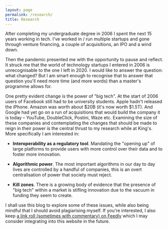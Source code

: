 ```yaml
---
layout: page
permalink: /research/
title: Research
---
```


After completing my undergraduate degree in 2006 I spent the next 15 years working in tech. I've worked in / run multiple startups and gone through venture financing, a couple of acquisitions, an IPO and a wind down.

Then the pandemic presented me with the opportunity to pause and reflect. It struck me that the world of technology startups I entered in 2006 is unrecognisable to the one I left in 2020. I would like to answer the question: what changed? But I am smart enough to recognise that to answer that question you'll need more time (and more words) than a master's programme allows for.

One pretty evident change is the power of "big tech". At the start of 2006 users of Facebook still had to be university students. Apple hadn't released the iPhone. Amazon was worth about $20B (it's now worth $1.5T). And Google had yet go on a run of acquisitions that would build the company it is today – YouTube, DoubleClick, Postini, Waze etc. Examining the size of these companies and contemplating the changes that should be made to reign in their power is the central thrust to my research while at King's. More specifically I am interested in:

- **Interoperability as a regulatory tool**. Mandating the "opening up" of large platforms to provide users with more control over their data and to foster more innovation.

- **Algorithmic power**. The most important algorithms in our day to day lives are controlled by a handful of companies, this is an overt centralisation of power that society must reject.

- **Kill zones**. There is a growing body of evidence that the presence of "big tech" within a market is stifling innovation due to the vacuum in funding they seem to create.

I shall use this blog to explore some of these issues, while also being mindful that I should avoid plagiarising myself. If you're interested, I also keep [a link roll (sometimes with commentary) on Feedly](https://feedly.com/i/subscription/feed%2Fhttps%3A%2F%2Ffeedly.com%2Ff%2FB1jE9fPHJVsiCPCm37xkZ6y1) which I may consider integrating into this website in the future.
